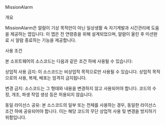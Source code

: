 MissionAlarm

개요

MissionAlarm은 알람이 기상 목적만이 아닌 일상생활 속 자기계발과 시간관리에 도움을 제공하는 앱입니다. 이 앱은 전 연령층을 위해 설계되었으며, 알람이 울린 후 미션완료 시 알람 종료하는 기능을 제공합니다.

사용 조건

본 소프트웨어의 소스코드는 다음과 같은 조건 하에 사용될 수 있습니다:

상업적 사용 금지: 이 소스코드는 비상업적 목적으로만 사용될 수 있습니다. 상업적 목적으로의 사용, 복제, 배포는 엄격히 금지됩니다.

변경 금지: 소스코드는 그 형태와 내용을 변경하지 않고 사용되어야 합니다. 코드의 수정, 개조, 파생 작업 생성 등은 허용되지 않습니다.

동일 라이선스 공유: 본 소스코드의 일부 또는 전체를 사용하는 경우, 동일한 라이선스 조건 하에 공유되어야 합니다. 이는 해당 코드의 무단 상업적 사용 및 변경을 방지하기 위함입니다.

